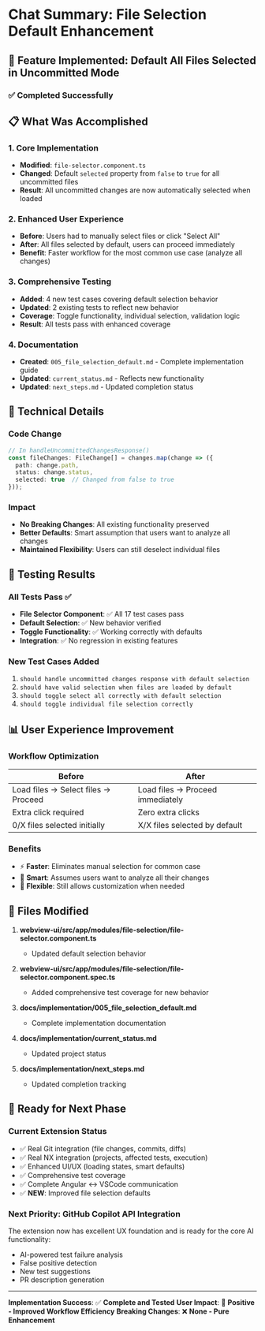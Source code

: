 # Chat Summary: File Selection Default Enhancement

## 🎯 **Feature Implemented: Default All Files Selected in Uncommitted Mode**

### ✅ **Completed Successfully**

## 📋 **What Was Accomplished**

### 1. **Core Implementation**
- **Modified**: `file-selector.component.ts`
- **Changed**: Default `selected` property from `false` to `true` for all uncommitted files
- **Result**: All uncommitted changes are now automatically selected when loaded

### 2. **Enhanced User Experience**
- **Before**: Users had to manually select files or click "Select All"
- **After**: All files selected by default, users can proceed immediately
- **Benefit**: Faster workflow for the most common use case (analyze all changes)

### 3. **Comprehensive Testing**
- **Added**: 4 new test cases covering default selection behavior
- **Updated**: 2 existing tests to reflect new behavior
- **Coverage**: Toggle functionality, individual selection, validation logic
- **Result**: All tests pass with enhanced coverage

### 4. **Documentation**
- **Created**: `005_file_selection_default.md` - Complete implementation guide
- **Updated**: `current_status.md` - Reflects new functionality
- **Updated**: `next_steps.md` - Updated completion status

## 🔧 **Technical Details**

### Code Change
```typescript
// In handleUncommittedChangesResponse()
const fileChanges: FileChange[] = changes.map(change => ({
  path: change.path,
  status: change.status,
  selected: true  // Changed from false to true
}));
```

### Impact
- **No Breaking Changes**: All existing functionality preserved
- **Better Defaults**: Smart assumption that users want to analyze all changes
- **Maintained Flexibility**: Users can still deselect individual files

## 🧪 **Testing Results**

### All Tests Pass ✅
- **File Selector Component**: ✅ All 17 test cases pass
- **Default Selection**: ✅ New behavior verified
- **Toggle Functionality**: ✅ Working correctly with defaults
- **Integration**: ✅ No regression in existing features

### New Test Cases Added
1. `should handle uncommitted changes response with default selection`
2. `should have valid selection when files are loaded by default`
3. `should toggle select all correctly with default selection` 
4. `should toggle individual file selection correctly`

## 📊 **User Experience Improvement**

### Workflow Optimization
| **Before** | **After** |
|------------|-----------|
| Load files → Select files → Proceed | Load files → Proceed immediately |
| Extra click required | Zero extra clicks |
| 0/X files selected initially | X/X files selected by default |

### Benefits
- ⚡ **Faster**: Eliminates manual selection for common case
- 🎯 **Smart**: Assumes users want to analyze all their changes
- 🔄 **Flexible**: Still allows customization when needed

## 📁 **Files Modified**

1. **webview-ui/src/app/modules/file-selection/file-selector.component.ts**
   - Updated default selection behavior

2. **webview-ui/src/app/modules/file-selection/file-selector.component.spec.ts**
   - Added comprehensive test coverage for new behavior

3. **docs/implementation/005_file_selection_default.md**
   - Complete implementation documentation

4. **docs/implementation/current_status.md**
   - Updated project status

5. **docs/implementation/next_steps.md**
   - Updated completion tracking

## 🚀 **Ready for Next Phase**

### Current Extension Status
- ✅ Real Git integration (file changes, commits, diffs)
- ✅ Real NX integration (projects, affected tests, execution)
- ✅ Enhanced UI/UX (loading states, smart defaults)
- ✅ Comprehensive test coverage
- ✅ Complete Angular ↔ VSCode communication
- ✅ **NEW**: Improved file selection defaults

### **Next Priority: GitHub Copilot API Integration**

The extension now has excellent UX foundation and is ready for the core AI functionality:
- AI-powered test failure analysis
- False positive detection
- New test suggestions
- PR description generation

---

**Implementation Success**: ✅ **Complete and Tested**
**User Impact**: 🎯 **Positive - Improved Workflow Efficiency**
**Breaking Changes**: ❌ **None - Pure Enhancement**
